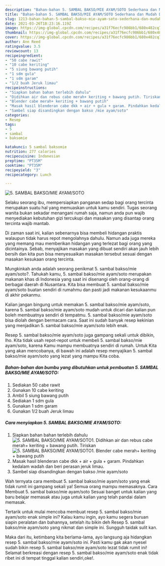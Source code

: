 ```yaml
---
description: "Bahan-bahan 5. SAMBAL BAKSO/MIE AYAM/SOTO Sederhana dan Mudah Dibuat"
title: "Bahan-bahan 5. SAMBAL BAKSO/MIE AYAM/SOTO Sederhana dan Mudah Dibuat"
slug: 1213-bahan-bahan-5-sambal-bakso-mie-ayam-soto-sederhana-dan-mudah-dibuat
date: 2021-03-26T18:23:16.119Z
image: https://img-global.cpcdn.com/recipes/a31f76ecfc986bb1/680x482cq70/5-sambal-baksomie-ayamsoto-foto-resep-utama.jpg
thumbnail: https://img-global.cpcdn.com/recipes/a31f76ecfc986bb1/680x482cq70/5-sambal-baksomie-ayamsoto-foto-resep-utama.jpg
cover: https://img-global.cpcdn.com/recipes/a31f76ecfc986bb1/680x482cq70/5-sambal-baksomie-ayamsoto-foto-resep-utama.jpg
author: Ann Reed
ratingvalue: 3.5
reviewcount: 13
recipeingredient:
- "50 cabe rawit"
- "10 cabe keriting"
- "5 siung bawang putih"
- "1 sdm gula"
- "1 sdm garam"
- "1/2 buah Jeruk limau"
recipeinstructions:
- "Siapkan bahan bahan terlebih dahulu"
- "Didihkan air dan rebus cabe merah+ keriting + bawang putih. Tiriskan"
- "Blender cabe merah+ keriting + bawang putih"
- "Masak hasil blenderan cabe dkk + air + gula + garam. Pindahkan kedalam wadah dan beri perasan jeruk limau."
- "Sambel siap disandingkan dengan bakso /mie ayam/soto"
categories:
- Resep
tags:
- 5
- sambal
- baksomie

katakunci: 5 sambal baksomie 
nutrition: 277 calories
recipecuisine: Indonesian
preptime: "PT35M"
cooktime: "PT35M"
recipeyield: "3"
recipecategory: Lunch

---
```



![5. SAMBAL BAKSO/MIE AYAM/SOTO](https://img-global.cpcdn.com/recipes/a31f76ecfc986bb1/680x482cq70/5-sambal-baksomie-ayamsoto-foto-resep-utama.jpg)

Selaku seorang ibu, mempersiapkan panganan sedap bagi orang tercinta merupakan suatu hal yang memuaskan untuk kamu sendiri. Tugas seorang  wanita bukan sekadar menangani rumah saja, namun anda pun wajib menyediakan kebutuhan gizi tercukupi dan masakan yang disantap orang tercinta wajib mantab.

Di zaman  saat ini, kalian sebenarnya bisa membeli hidangan praktis walaupun tidak harus repot mengolahnya dahulu. Namun ada juga mereka yang memang mau memberikan hidangan yang terlezat bagi orang yang dicintainya. Sebab, menyajikan masakan yang dibuat sendiri akan jauh lebih bersih dan kita pun bisa menyesuaikan masakan tersebut sesuai dengan masakan kesukaan orang tercinta. 



Mungkinkah anda adalah seorang penikmat 5. sambal bakso/mie ayam/soto?. Tahukah kamu, 5. sambal bakso/mie ayam/soto merupakan makanan khas di Indonesia yang saat ini disenangi oleh orang-orang di berbagai daerah di Nusantara. Kita bisa membuat 5. sambal bakso/mie ayam/soto buatan sendiri di rumahmu dan pasti jadi makanan kesukaanmu di akhir pekanmu.

Kalian jangan bingung untuk memakan 5. sambal bakso/mie ayam/soto, karena 5. sambal bakso/mie ayam/soto mudah untuk dicari dan kalian pun boleh membuatnya sendiri di tempatmu. 5. sambal bakso/mie ayam/soto bisa diolah dengan bermacam cara. Saat ini sudah banyak resep kekinian yang menjadikan 5. sambal bakso/mie ayam/soto lebih enak.

Resep 5. sambal bakso/mie ayam/soto juga gampang sekali untuk dibikin, lho. Kita tidak usah repot-repot untuk membeli 5. sambal bakso/mie ayam/soto, karena Kamu mampu membuatnya sendiri di rumah. Untuk Kita yang akan mencobanya, di bawah ini adalah resep menyajikan 5. sambal bakso/mie ayam/soto yang lezat yang mampu Kita coba.

<!--inarticleads1-->

##### Bahan-bahan dan bumbu yang dibutuhkan untuk pembuatan 5. SAMBAL BAKSO/MIE AYAM/SOTO:

1. Sediakan 50 cabe rawit
1. Gunakan 10 cabe keriting
1. Ambil 5 siung bawang putih
1. Sediakan 1 sdm gula
1. Gunakan 1 sdm garam
1. Gunakan 1/2 buah Jeruk limau




<!--inarticleads2-->

##### Cara menyiapkan 5. SAMBAL BAKSO/MIE AYAM/SOTO:

1. Siapkan bahan bahan terlebih dahulu
<img src="https://img-global.cpcdn.com/steps/ce8790d08c32789e/160x128cq70/5-sambal-baksomie-ayamsoto-langkah-memasak-1-foto.jpg" alt="5. SAMBAL BAKSO/MIE AYAM/SOTO">1. Didihkan air dan rebus cabe merah+ keriting + bawang putih. Tiriskan
<img src="https://img-global.cpcdn.com/steps/6b66c317dc83fb7c/160x128cq70/5-sambal-baksomie-ayamsoto-langkah-memasak-2-foto.jpg" alt="5. SAMBAL BAKSO/MIE AYAM/SOTO">1. Blender cabe merah+ keriting + bawang putih
1. Masak hasil blenderan cabe dkk + air + gula + garam. Pindahkan kedalam wadah dan beri perasan jeruk limau.
1. Sambel siap disandingkan dengan bakso /mie ayam/soto




Wah ternyata cara membuat 5. sambal bakso/mie ayam/soto yang enak tidak rumit ini gampang sekali ya! Semua orang mampu memasaknya. Cara Membuat 5. sambal bakso/mie ayam/soto Sesuai banget untuk kalian yang baru belajar memasak atau juga untuk kalian yang telah pandai dalam memasak.

Tertarik untuk mulai mencoba membuat resep 5. sambal bakso/mie ayam/soto enak simple ini? Kalau kamu ingin, ayo kamu segera buruan siapin peralatan dan bahannya, setelah itu bikin deh Resep 5. sambal bakso/mie ayam/soto yang nikmat dan simple ini. Sungguh taidak sulit kan. 

Maka dari itu, ketimbang kita berlama-lama, ayo langsung aja hidangkan resep 5. sambal bakso/mie ayam/soto ini. Pasti kamu gak akan nyesel sudah bikin resep 5. sambal bakso/mie ayam/soto lezat tidak rumit ini! Selamat berkreasi dengan resep 5. sambal bakso/mie ayam/soto enak tidak ribet ini di tempat tinggal kalian sendiri,oke!.

